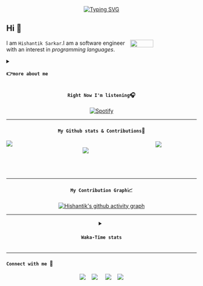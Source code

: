 <div align=center>

[![Typing SVG](https://readme-typing-svg.demolab.com?font=Comfortaa&weight=900&size=40&pause=1000&color=C77DFF&center=true&vCenter=true&width=435&lines=%E0%A4%A8%E0%A4%AE%E0%A4%B8%E0%A5%8D%E0%A4%A4%E0%A5%87+;%E3%81%93%E3%82%93%E3%81%AB%E3%81%A1%E3%81%AF+;%E0%A6%A8%E0%A6%AE%E0%A6%B8%E0%A7%8D%E0%A6%95%E0%A6%BE%E0%A7%B0;Bonjour;Guten+Tag;%EC%95%88%EB%85%95%ED%95%98%EC%84%B8%EC%9A%94;%D0%B7%D0%B4%D1%80%D0%B0%D0%B2%D1%81%D1%82%D0%B2%D1%83%D0%B9%D1%82%D0%B5;%E4%BD%A0%E5%A5%BD;Hola)](#)

<div align=left>

**Hi** :wave:
-------------

[<img height="35%" width="35%" align=right src="https://user-images.githubusercontent.com/60609786/219274930-35b67bd2-7882-448b-ad0f-6f4c4fafc689.gif"/>][Null]

I am `Hishantik Sarkar`.I am a software engineer with an interest 
in *programming languages*.

<details>
<summary>

**:point_right:`more about me`**
</summary>

+ I have experience with :-
     - **`HTML`**
     - **`CSS`**
     - **`Javascript`**
     - **`bash scripting`**
     - **`go`**
     - **`python`**
     - **`kotlin`**


+ I am still learning more *technologies **&** languages* as well as gaining deeper knowledge in the ones I already know.

+ I strive to stay up-to-date with the latest technology trends and best practices so that my work will remain relevant and cutting edge.

+ In my free time,I enjoy playing video games and exploring new technologies.



<details align=right>
<summary>

**:books:`My Stacks`**
</summary>
<kbd align=center>
<img src="https://img.shields.io/badge/Ide-Neovim-c77dff?style=for-the-badge&logo=Neovim">
<img src="https://img.shields.io/badge/Ide-Vs Code-c77dff?style=for-the-badge&logo=Visual Studio Code">
<img src="https://img.shields.io/badge/Ide-Intellij Idea-c77dff?style=for-the-badge&logo=IntelliJ IDEA">
<img src="https://img.shields.io/badge/Frontend-Html-c77dff?style=for-the-badge&logo=HTML5">
<img src="https://img.shields.io/badge/Frontend-Css-c77dff?style=for-the-badge&logo=CSS3">
<img src="https://img.shields.io/badge/Frontend-Javascript-c77dff?style=for-the-badge&logo=Javascript">
<img src="https://img.shields.io/badge/Framework-React-c77dff?style=for-the-badge&logo=React">
<img src="https://img.shields.io/badge/Framework-React Native-c77dff?style=for-the-badge&logo=React">
<img src="https://img.shields.io/badge/DB-MySQL-c77dff?style=for-the-badge&logo=MySQL&logoColor=blue">
<img src="https://img.shields.io/badge/DB-PostgreSQL-c77dff?style=for-the-badge&logo=PostgreSQL">
<img src="https://img.shields.io/badge/DB-GraphQL-c77dff?style=for-the-badge&logo=GraphQL">
<img src="https://img.shields.io/badge/Language-C++-c77dff?style=for-the-badge&logo=c%2B%2B">
<img src="https://img.shields.io/badge/Language-C-c77dff?style=for-the-badge&logo=C">
<img src="https://img.shields.io/badge/Language-Java-c77dff?style=for-the-badge&logo=">
<img src="https://img.shields.io/badge/Language-Kotlin-c77dff?style=for-the-badge&logo=Kotlin">
<img src="https://img.shields.io/badge/Language-Shell-c77dff?style=for-the-badge&logo=GNU Bash">
<img src="https://img.shields.io/badge/Language-Python-c77dff?style=for-the-badge&logo=Python">
<img src="https://img.shields.io/badge/Language-TypeScript-c77dff?style=for-the-badge&logo=TypeScript">
</kbd>
</details>

<details>
<summary>

**:eyeglasses:`My projects`**
</summary>

[<img width="60%" align=left src="https://github-readme-stats.vercel.app/api/pin/?username=hishantik&repo=openAI-shell-cli&bg_color=171515&border_color=C77DFF&title_color=C77DFF&icon_color=C77DFF&text_color=ECAD9C&show_owner">][Null]
[<img width="60%" align=right src="https://github-readme-stats.vercel.app/api/pin/?username=hishantik&repo=nativeProject&bg_color=171515&border_color=C77DFF&title_color=C77DFF&icon_color=C77DFF&text_color=ECAD9C&show_owner">][Null]

![snake-light](https://raw.githubusercontent.com/Hishantik/Hishantik/output/github-contribution-grid-snake.svg#gh-light-mode-only)


![snake-dark](https://raw.githubusercontent.com/Hishantik/Hishantik/output/github-contribution-grid-snake-dark.svg#gh-dark-mode-only)
<br/><br/>
</details>

___
</details>


</div>

#### **`Right Now I'm listening`:headphones:**

[![Spotify](https://dekutorem.vercel.app/api/spotify?background_color=171515&border_color=C77DFF)](https://open.spotify.com/user/deku)

___

#### **`My Github stats & Contributions`:rocket:**


[<img width="60%" align=left src="https://github-readme-stats.vercel.app/api?username=hishantik&show_icons=true&title_color=C77DFF&icon_color=C77DFF&text_color=ECAD9C&custom_title=My%20GitHub%20Stats&bg_color=171515&border_color=C77DFF&border_radius=20#gh-dark-mode-only"/>][Null]
[<img width="50%" align=center src="https://github-readme-stats.vercel.app/api/top-langs/?username=hishantik&exclude_repo=github-readme-stats,hishantik.github.io&layout=compact&bg_color=171515&title_color=C77DFF&border_radius=20&border_color=C77DFF&custom_title=Most%20language%20I%20am%20familiar%20with%20:&text_color=ECAD9C"/>][Null]
[<img width="60%" align=right src="https://streak-stats.demolab.com/?user=hishantik&border_radius=20&background=171515&border=C77DFF&stroke=C77DFF&ring=C77DFF&fire=ECAD9C&currStreakNum=ECAD9C&currStreakLabel=ECAD9C&sideNums=C77DFF&sideLabels=ECAD9C&dates=C77DFF"/>][Null]<br/><br/><br/><br/><br/>
</div>

___

<div align=center>

#### **`My Contribution Graph`:chart_with_upwards_trend:**


[![Hishantik's github activity graph](https://github-readme-activity-graph.cyclic.app/graph?username=hishantik&bg_color=171515&radius=26&hide_border=true&area=true&line=C77DFF&point=C77DFF&color=ECAD9C&title_color=C77DFF&custom_title=My%20Contribution%20Graph)](#)
</div>

<div align=center>

___
<details>
<summary>

#### **`Waka-Time stats`**
</summary>
<kbd>

<!--START_SECTION:waka-->



<!--END_SECTION:waka-->
</kbd>
</details>
</div>

___
#### **`Connect with me `:handshake:**
<div align=center>

[<img width="8%" src="https://user-images.githubusercontent.com/60609786/219572788-6939a6fb-ca1e-47be-b9be-d42e285a1bc9.svg">][Facebook]&nbsp; &nbsp;
[<img width="8%" src="https://user-images.githubusercontent.com/60609786/219573162-79e63135-ce14-407b-9960-4c7a493723bd.svg">][Instagram] &nbsp; &nbsp;
[<img width="8%" src="https://user-images.githubusercontent.com/60609786/219573335-3cd3804c-a42a-46bb-bdaf-5ff0562b46dd.svg">][Twitter]&nbsp; &nbsp;
[<img width="8%" src="https://user-images.githubusercontent.com/60609786/219573996-51c15cd2-1b25-48bb-94ed-00fdc9341592.svg">][Youtube]
</div>





[Facebook]: https://www.facebook.com/profile.php?id=100004127235868
[Stack_overflow]: https://stackoverflow.com/users/20044958/Hishantik-Sarkar
[Dev.to]: https://dev.to/sarkar_234
[Twitter]: https://twitter.com/sarkar_234
[Github]: https://gihub.com/Hishantik
[Hashnode]:https://hashnode.com/@Dekustik
[Null]: #
[Youtube]: #
[Linkedin]: #
[LeetCode]:https://leetcode.com/Dekustik
[Instagram]: https:instagram.com/dek_ustik

